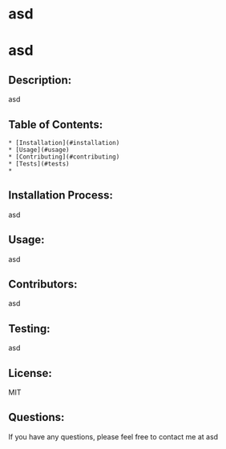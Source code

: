 
  # asd 


  # asd 


  ## Description: 
 asd 


  ## Table of Contents: 
  
    * [Installation](#installation)
    * [Usage](#usage)
    * [Contributing](#contributing)
    * [Tests](#tests)
    * 
  ## Installation Process: 
 asd 


  ## Usage: 
 asd 


  ## Contributors: 
 asd 


  ## Testing: 
 asd 



  ## License: 
 MIT 


  
  ## Questions: 
 
  If you have any questions, please feel free to contact me at asd
